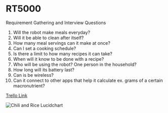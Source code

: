 # RT5000
Requirement Gathering and Interview Questions 

1. Will the robot  make meals everyday?
2. Will it be able to clean after itself?
3. How many meal servings can it make at once?
4. Can I set a cooking schedule?
5. Is there a limit to how many recipes it can take?
6. When will it know to be done with a recipe?
7. Who will be using the robot? One person in the household?
8. How long will its battery last?
9. Can is be wireless?
10. Can it connect to other apps that help it calculate ex. grams of a certain macronutrient?
    
[Trello Link](https://trello.com/b/aYL2CIvm/user-stories)

![Chili and Rice Lucidchart](image.jpg)
